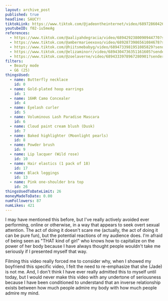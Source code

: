 ```yaml
---
layout: archive_post
published: true
headline: SAUCY!
tiktokLink: https://www.tiktok.com/@jadeontheinternet/video/6897286042689260805?sender_device=pc&sender_web_id=6891999718790268421&is_from_webapp=1
youtubeID: f02-iu5meAg
references:
  - https://www.tiktok.com/@aaliyahdegracia/video/6894292380090944770?sender_device=pc&sender_web_id=6891999718790268421&is_from_webapp=1
  - https://www.tiktok.com/@ambermarieexoxo/video/6892873986561084678?sender_device=pc&sender_web_id=6891999718790268421&is_from_webapp=1
  - https://www.tiktok.com/@hiitsmebabyg/video/6894733981951085829?sender_device=pc&sender_web_id=6891999718790268421&is_from_webapp=1
  - https://www.tiktok.com/@elizaminorr/video/6894304736351161605?sender_device=pc&sender_web_id=6891999718790268421&is_from_webapp=1
  - https://www.tiktok.com/@zoelaverne/video/6894333978967280901?sender_device=pc&sender_web_id=6891999718790268421&is_from_webapp=1
filters:
  - Beauty mode
  - G6 (25)
thingsUsed:
  - name: Butterfly necklace
    id: 0
  - name: Gold-plated hoop earrings
    id: 1
  - name: 16HR Camo Concealer
    id: 4
  - name: Eyelash curler
    id: 5
  - name: Voluminous Lash Paradise Mascara
    id: 6
  - name: Cloud paint cream blush (Dusk)
    id: 7
  - name: Baked highlighter (Moonlight pearls)
    id: 8
  - name: Powder brush
    id: 9
  - name: Lip lacquer (Wild rose)
    id: 10
  - name: Hair elastics (1 pack of 18)
    id: 17
  - name: Black leggings
    id: 13
  - name: Pink one-shoulder bra top
    id: 26
thingsUsedToDateLimit: 26
moneyMadeToDate: 0.00
numFollowers: 87
numLikes: 421
---
```


I may have mentioned this before, but I've really actively avoided ever performing, online or otherwise, in a way that appears to seek overt sexual attention. The act of doing it doesn't scare me (actually, the act of doing it can be pure fun), but the potential reactions of my audience does. I'm afraid of being seen as "THAT kind of girl" who knows how to capitalize on the power of her body because I have always thought people wouldn't take me seriously if I presented myself that way.

Filming this video really forced me to consider why, when I showed my boyfriend this specific video, I felt the need to re-emphasize that she (Jade) is not me. And, I don't think I have ever really admitted this to myself until today, but I would never make this video with any undertone of seriousness because I have been conditioned to understand that an inverse relationship exists between how much people admire my body with how much people admire my mind.
